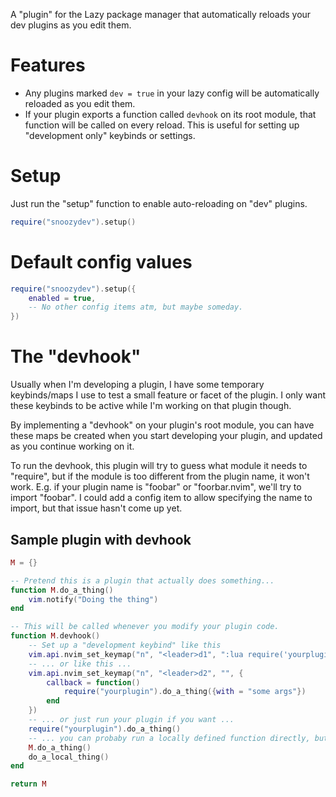 A "plugin" for the Lazy package manager that automatically reloads your dev plugins as you edit them.

# Features

- Any plugins marked `dev = true` in your lazy config will be automatically reloaded as you edit them.
- If your plugin exports a function called `devhook` on its root module, that function will be called on every reload.
  This is useful for setting up "development only" keybinds or settings.

# Setup

Just run the "setup" function to enable auto-reloading on "dev" plugins.

```lua
require("snoozydev").setup()
```

# Default config values
```lua
require("snoozydev").setup({
	enabled = true,
	-- No other config items atm, but maybe someday.
})
```

# The "devhook"

Usually when I'm developing a plugin, I have some temporary keybinds/maps I use to test a small feature or facet of the
plugin. I only want these keybinds to be active while I'm working on that plugin though.

By implementing a "devhook" on your plugin's root module, you can have these maps be created when you start developing
your plugin, and updated as you continue working on it.

To run the devhook, this plugin will try to guess what module it needs to "require", but if the module is too different
from the plugin name, it won't work. E.g. if your plugin name is "foobar" or "foorbar.nvim", we'll try to import
"foobar". I could add a config item to allow specifying the name to import, but that issue hasn't come up yet.

## Sample plugin with devhook
``` lua
M = {}

-- Pretend this is a plugin that actually does something...
function M.do_a_thing()
	vim.notify("Doing the thing")
end

-- This will be called whenever you modify your plugin code.
function M.devhook()
	-- Set up a "development keybind" like this
	vim.api.nvim_set_keymap("n", "<leader>d1", ":lua require('yourplugin').do_a_thing()<cr>", {})
	-- ... or like this ...
	vim.api.nvim_set_keymap("n", "<leader>d2", "", {
		callback = function()
			require("yourplugin").do_a_thing({with = "some args"})
		end
	})
	-- ... or just run your plugin if you want ...
	require("yourplugin").do_a_thing()
	-- ... you can probaby run a locally defined function directly, but I can't promise nothing weird will happen  ...
	M.do_a_thing()
	do_a_local_thing()
end

return M
```

